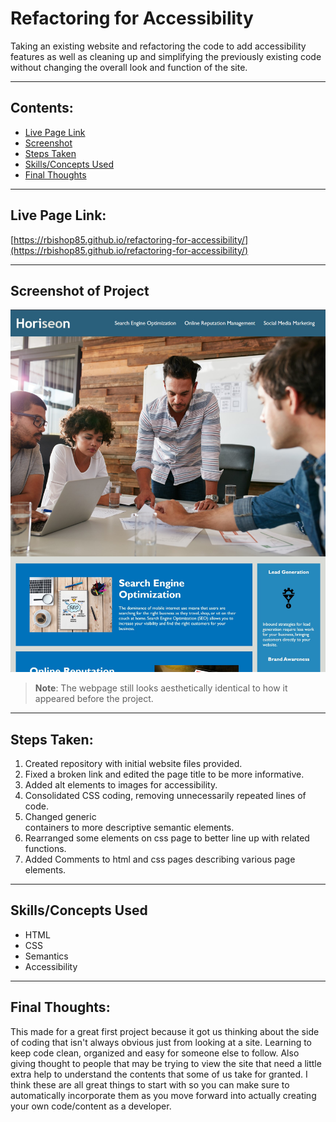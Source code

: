 # Refactoring for Accessibility

Taking an existing website and refactoring the code to add accessibility features as well as cleaning up and simplifying the previously existing code without changing the overall look and function of the site.

---

## Contents:
* [Live Page Link](#live-page-link)
* [Screenshot](#screenshot-of-project)
* [Steps Taken](#steps-taken)
* [Skills/Concepts Used](#skillsconcepts-used)
* [Final Thoughts](#final-thoughts)

---

## Live Page Link:

[https://rbishop85.github.io/refactoring-for-accessibility/](https://rbishop85.github.io/refactoring-for-accessibility/)

---

## Screenshot of Project

![Screenshot of project webpage.](./assets/images/refactoring-final.jpg)
> **Note**: The webpage still looks aesthetically identical to how it appeared before the project.

---

## Steps Taken:
1. Created repository with initial website files provided.
2. Fixed a broken link and edited the page title to be more informative.
3. Added alt elements to images for accessibility.
4. Consolidated CSS coding, removing unnecessarily repeated lines of code.
5. Changed generic <div> containers to more descriptive semantic elements.
6. Rearranged some elements on css page to better line up with related functions.
7. Added Comments to html and css pages describing various page elements.

---

## Skills/Concepts Used
* HTML
* CSS
* Semantics
* Accessibility

---

## Final Thoughts:

This made for a great first project because it got us thinking about the side of coding that isn't always obvious just from looking at a site.  Learning to keep code clean, organized and easy for someone else to follow.  Also giving thought to people that may be trying to view the site that need a little extra help to understand the contents that some of us take for granted.  I think these are all great things to start with so you can make sure to automatically incorporate them as you move forward into actually creating your own code/content as a developer.